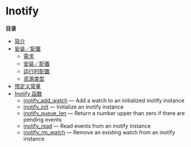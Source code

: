 Inotify
=======

**目录**

-   [简介](/intro/inotify.html)
-   [安装／配置](/inotify/setup.html)
    -   [需求](/inotify/setup.html#需求)
    -   [安装／配置](/inotify/setup.html#安装／配置)
    -   [运行时配置](/inotify/setup.html#运行时配置)
    -   [资源类型](/inotify/setup.html#资源类型)
-   [预定义常量](/inotify/constants.html)
-   [Inotify 函数](/ref/inotify.html)
    -   [inotify\_add\_watch](/ref/inotify.html#inotify_add_watch) — Add
        a watch to an initialized inotify instance
    -   [inotify\_init](/ref/inotify.html#inotify_init) — Initialize an
        inotify instance
    -   [inotify\_queue\_len](/ref/inotify.html#inotify_queue_len) —
        Return a number upper than zero if there are pending events
    -   [inotify\_read](/ref/inotify.html#inotify_read) — Read events
        from an inotify instance
    -   [inotify\_rm\_watch](/ref/inotify.html#inotify_rm_watch) —
        Remove an existing watch from an inotify instance
